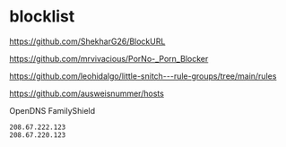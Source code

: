 # blocklist
https://github.com/ShekharG26/BlockURL

https://github.com/mrvivacious/PorNo-_Porn_Blocker

https://github.com/leohidalgo/little-snitch---rule-groups/tree/main/rules

https://github.com/ausweisnummer/hosts

OpenDNS FamilyShield
```
208.67.222.123
208.67.220.123
```
